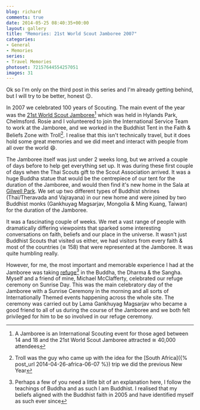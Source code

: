 ```yaml
---
blog: richard
comments: true
date: 2014-05-25 08:40:35+00:00
layout: gallery
title: "Memories: 21st World Scout Jamboree 2007"
categories:
- General
- Memories
series: 
- Travel Memories
photoset: 72157644554257051
images: 31
---
```


Ok so I'm only on the third post in this series and I'm already getting behind, but I will try to be
better, honest :wink:.

In 2007 we celebrated 100 years of Scouting. The main event of the year was the 
[21st World Scout Jamboree][wsj][^1] which was held in Hylands Park, Chelmsford. Rosie and I
volunteered to join the International Service Team to work at the Jamboree, and we worked in the
Buddhist Tent in the Faith & Beliefs Zone with Troll[^2]. I realise that this isn't technically
travel, but it does hold some great memories and we did meet and interact with people from all over
the world :smile:.

The Jamboree itself was just under 2 weeks long, but we arrived a couple of days before to help get
everything set up. It was during these first couple of days when the Thai Scouts gift to the Scout
Association arrived. It was a huge Buddha statue that would be the centrepiece of our tent for the
duration of the Jamboree, and would then find it's new home in the Sala at [Gilwell Park][gp]. We
set up two different types of Buddhist shrines (Thai/Theravada and Vajrayana) in our new home and
were joined by two Buddhist monks (Gankhuyag Magsarjav, Mongolia & Ming Kuang, Taiwan) for the
duration of the Jamboree.

It was a fascinating couple of weeks. We met a vast range of people with dramatically differing
viewpoints that sparked some interesting conversations on faith, beliefs and our place in the
universe. It wasn't just Buddhist Scouts that visited us either, we had visitors from every faith &
most of the countries (&cong; 158) that were represented at the Jamboree. It was quite humbling
really.

However, for me, the most important and memorable experience I had at the Jamboree was taking 
[refuge][rf][^3] in the Buddha, the Dharma & the Sangha. Myself and a friend of mine, Michael
McClafferty, celebrated our refuge ceremony on Sunrise Day. This was the main celebratory day of the
Jamboree with a Sunrise Ceremony in the morning and all sorts of Internationally Themed events
happening across the whole site. The ceremony was carried out by Lama Gankhuyag Magsarjav who became
a good friend to all of us during the course of the Jamboree and we both felt privileged for him to
be so involved in our refuge ceremony.



[^1]: A Jamboree is an International Scouting event for those aged between 14 and 18 and the 21st World Scout Jamboree attracted &cong; 40,000 attendees
[^2]: Troll was the guy who came up with the idea for the [South Africa]({% post_url 2014-04-26-africa-06-07 %}) trip we did the previous New Year
[^3]: Perhaps a few of you need a little bit of an explanation here, I follow the teachings of Buddha and as such I am Buddhist. I realised that my beliefs aligned with the Buddhist faith in 2005 and have identified myself as such ever since

[wsj]: //www.scout.org/node/6948 "21st World Scout Jamboree"
[gp]: //www.scoutactivitycentres.org.uk/locations/gilwellpark/ "Gilwell Park"
[rf]: //www.buddhanet.net/e-learning/buddhism/bs-s17.htm